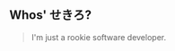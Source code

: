 ## Whos' せきろ?
> I'm just a rookie software developer.





<!---
gothham/gothham is a ✨ special ✨ repository because its `README.md` (this file) appears on your GitHub profile.
You can click the Preview link to take a look at your changes.
--->

